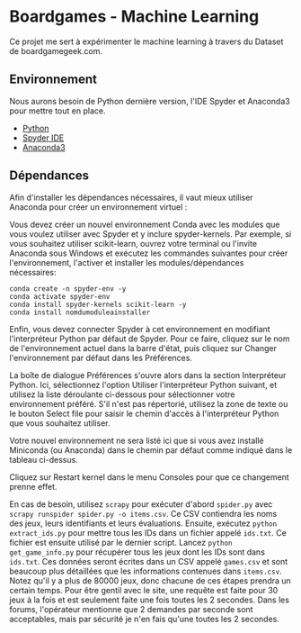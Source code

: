 # Boardgames - Machine Learning

Ce projet me sert à expérimenter le machine learning à travers du Dataset de boardgamegeek.com.

## Environnement

Nous aurons besoin de Python dernière version, l'IDE Spyder et Anaconda3 pour mettre tout en place.

- [Python](https://www.python.org/downloads/)
- [Spyder IDE](https://www.spyder-ide.org/)
- [Anaconda3](https://www.anaconda.com/)

## Dépendances

Afin d'installer les dépendances nécessaires, il vaut mieux utiliser Anaconda pour créer un environnement virtuel : 

Vous devez créer un nouvel environnement Conda avec les modules que vous voulez utiliser avec Spyder et y inclure spyder-kernels. Par exemple, si vous souhaitez utiliser scikit-learn, ouvrez votre terminal ou l'invite Anaconda sous Windows et exécutez les commandes suivantes pour créer l'environnement, l'activer et installer les modules/dépendances nécessaires:
```
conda create -n spyder-env -y
conda activate spyder-env
conda install spyder-kernels scikit-learn -y
conda install nomdumoduleainstaller
```
Enfin, vous devez connecter Spyder à cet environnement en modifiant l'interpréteur Python par défaut de Spyder. Pour ce faire, cliquez sur le nom de l'environnement actuel dans la barre d'état, puis cliquez sur Changer l'environnement par défaut dans les Préférences.

La boîte de dialogue Préférences s'ouvre alors dans la section Interpréteur Python. Ici, sélectionnez l'option Utiliser l'interpréteur Python suivant, et utilisez la liste déroulante ci-dessous pour sélectionner votre environnement préféré. S'il n'est pas répertorié, utilisez la zone de texte ou le bouton Select file pour saisir le chemin d'accès à l'interpréteur Python que vous souhaitez utiliser.

Votre nouvel environnement ne sera listé ici que si vous avez installé Miniconda (ou Anaconda) dans le chemin par défaut comme indiqué dans le tableau ci-dessus.

Cliquez sur Restart kernel dans le menu Consoles pour que ce changement prenne effet.

En cas de besoin, utilisez `scrapy` pour exécuter d'abord `spider.py` avec `scrapy runspider spider.py -o items.csv`.
Ce CSV contiendra les noms des jeux, leurs identifiants et leurs évaluations.
Ensuite, exécutez `python extract_ids.py` pour mettre tous les IDs dans un fichier appelé `ids.txt`.
Ce fichier est ensuite utilisé par le dernier script.
Lancez `python get_game_info.py` pour récupérer tous les jeux dont les IDs sont dans `ids.txt`.
Ces données seront écrites dans un CSV appelé `games.csv` et sont beaucoup plus détaillées
que les informations contenues dans `items.csv`.
Notez qu'il y a plus de 80000 jeux, donc chacune de ces étapes prendra un certain temps.
Pour être gentil avec le site, une requête est faite pour 30 jeux à la fois et est seulement faite
une fois toutes les 2 secondes.
Dans les forums, l'opérateur mentionne que 2 demandes par seconde sont acceptables, mais par sécurité
je n'en fais qu'une toutes les 2 secondes.
